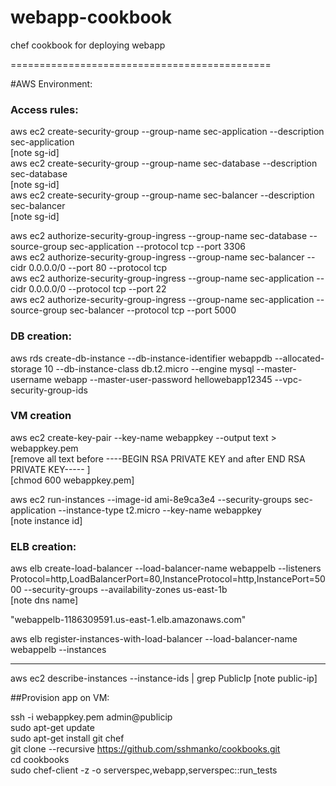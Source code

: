 # webapp-cookbook
chef cookbook for deploying webapp

=============================================

#AWS Environment:

### Access rules:
aws ec2 create-security-group --group-name sec-application --description sec-application  
[note sg-id]  
aws ec2 create-security-group --group-name sec-database --description sec-database  
[note sg-id]  
aws ec2 create-security-group --group-name sec-balancer --description sec-balancer  
[note sg-id]  

aws ec2 authorize-security-group-ingress  --group-name sec-database --source-group sec-application --protocol tcp  --port 3306  
aws ec2 authorize-security-group-ingress --group-name sec-balancer --cidr 0.0.0.0/0 --port 80 --protocol tcp  
aws ec2 authorize-security-group-ingress --group-name sec-application --cidr 0.0.0.0/0 --protocol tcp  --port 22  
aws ec2 authorize-security-group-ingress --group-name sec-application --source-group sec-balancer --protocol tcp  --port 5000  

### DB creation:  
aws rds create-db-instance --db-instance-identifier webappdb --allocated-storage 10 --db-instance-class db.t2.micro --engine mysql --master-username webapp --master-user-password hellowebapp12345  --vpc-security-group-ids <sg-id of sec-database>  

### VM creation  
aws ec2 create-key-pair --key-name webappkey --output text > webappkey.pem  
[remove all text before ----BEGIN RSA PRIVATE KEY  and after END RSA PRIVATE KEY----- ]  
[chmod 600 webappkey.pem]  

aws ec2 run-instances --image-id ami-8e9ca3e4 --security-groups sec-application --instance-type t2.micro --key-name webappkey  
[note instance id]  

### ELB creation:  
aws elb create-load-balancer --load-balancer-name webappelb --listeners Protocol=http,LoadBalancerPort=80,InstanceProtocol=http,InstancePort=5000 --security-groups <sg-id of sec-balancer> --availability-zones us-east-1b  
[note dns name]  

"webappelb-1186309591.us-east-1.elb.amazonaws.com"  

aws elb register-instances-with-load-balancer --load-balancer-name webappelb --instances <instance id>  

----
aws ec2 describe-instances --instance-ids <instance id> | grep PublicIp
[note public-ip]

##Provision app on VM:  

ssh -i webappkey.pem admin@publicip  
sudo apt-get update  
sudo apt-get install git chef  
git clone --recursive https://github.com/sshmanko/cookbooks.git  
cd cookbooks  
sudo chef-client -z -o serverspec,webapp,serverspec::run_tests  
